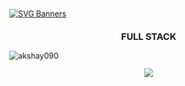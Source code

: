 [![SVG Banners](https://svg-banners.vercel.app/api?type=typeWriter&text1=Hi%20%F0%9F%91%8B,%20I%27m%20Elías,%20welcome%20to%20my%20hacker%20space&height=100&width=1000)](https://github.com/Akshay090/svg-banners)

<h3 align="center">FULL STACK</h3>
<p align="left"> <img src="https://komarev.com/ghpvc/?username=akshay090" alt="akshay090" /> </p>

<p align="center">
  <a href="https://skillicons.dev">
    <img src="https://skillicons.dev/icons?i=python,django,react,express,js,typescript,mysql" />
  </a>
</p>


